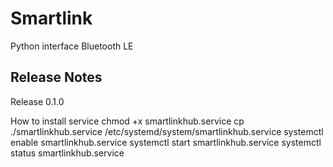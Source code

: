 Smartlink
=========

Python interface Bluetooth LE 

Release Notes
-------------

Release 0.1.0

How to install service
chmod +x smartlinkhub.service
cp ./smartlinkhub.service /etc/systemd/system/smartlinkhub.service
systemctl enable smartlinkhub.service
systemctl start smartlinkhub.service
systemctl status smartlinkhub.service


